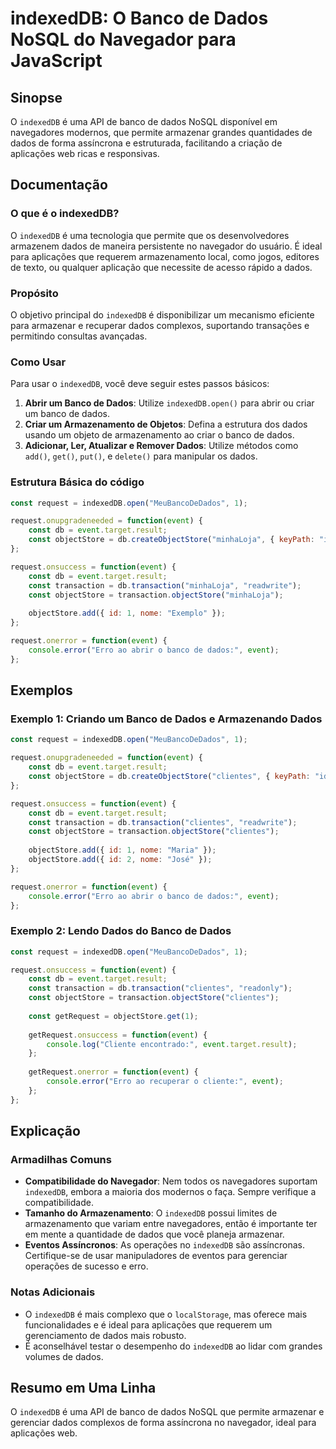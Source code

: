 <!--
Meta Description: # indexedDB: O Banco de Dados NoSQL do Navegador para JavaScript ## Sinopse O `indexedDB` é uma API de banco de dados NoSQL disponível em navegadores ...
Meta Keywords: dados, event, const, indexeddb, objectstore
-->

# indexedDB: O Banco de Dados NoSQL do Navegador para JavaScript

## Sinopse
O `indexedDB` é uma API de banco de dados NoSQL disponível em navegadores modernos, que permite armazenar grandes quantidades de dados de forma assíncrona e estruturada, facilitando a criação de aplicações web ricas e responsivas.

## Documentação
### O que é o indexedDB?
O `indexedDB` é uma tecnologia que permite que os desenvolvedores armazenem dados de maneira persistente no navegador do usuário. É ideal para aplicações que requerem armazenamento local, como jogos, editores de texto, ou qualquer aplicação que necessite de acesso rápido a dados.

### Propósito
O objetivo principal do `indexedDB` é disponibilizar um mecanismo eficiente para armazenar e recuperar dados complexos, suportando transações e permitindo consultas avançadas.

### Como Usar
Para usar o `indexedDB`, você deve seguir estes passos básicos:

1. **Abrir um Banco de Dados**: Utilize `indexedDB.open()` para abrir ou criar um banco de dados.
2. **Criar um Armazenamento de Objetos**: Defina a estrutura dos dados usando um objeto de armazenamento ao criar o banco de dados.
3. **Adicionar, Ler, Atualizar e Remover Dados**: Utilize métodos como `add()`, `get()`, `put()`, e `delete()` para manipular os dados.

### Estrutura Básica do código
```javascript
const request = indexedDB.open("MeuBancoDeDados", 1);

request.onupgradeneeded = function(event) {
    const db = event.target.result;
    const objectStore = db.createObjectStore("minhaLoja", { keyPath: "id" });
};

request.onsuccess = function(event) {
    const db = event.target.result;
    const transaction = db.transaction("minhaLoja", "readwrite");
    const objectStore = transaction.objectStore("minhaLoja");
    
    objectStore.add({ id: 1, nome: "Exemplo" });
};

request.onerror = function(event) {
    console.error("Erro ao abrir o banco de dados:", event);
};
```

## Exemplos
### Exemplo 1: Criando um Banco de Dados e Armazenando Dados
```javascript
const request = indexedDB.open("MeuBancoDeDados", 1);

request.onupgradeneeded = function(event) {
    const db = event.target.result;
    const objectStore = db.createObjectStore("clientes", { keyPath: "id" });
};

request.onsuccess = function(event) {
    const db = event.target.result;
    const transaction = db.transaction("clientes", "readwrite");
    const objectStore = transaction.objectStore("clientes");
    
    objectStore.add({ id: 1, nome: "Maria" });
    objectStore.add({ id: 2, nome: "José" });
};

request.onerror = function(event) {
    console.error("Erro ao abrir o banco de dados:", event);
};
```

### Exemplo 2: Lendo Dados do Banco de Dados
```javascript
const request = indexedDB.open("MeuBancoDeDados", 1);

request.onsuccess = function(event) {
    const db = event.target.result;
    const transaction = db.transaction("clientes", "readonly");
    const objectStore = transaction.objectStore("clientes");
    
    const getRequest = objectStore.get(1);
    
    getRequest.onsuccess = function(event) {
        console.log("Cliente encontrado:", event.target.result);
    };
    
    getRequest.onerror = function(event) {
        console.error("Erro ao recuperar o cliente:", event);
    };
};
```

## Explicação
### Armadilhas Comuns
- **Compatibilidade do Navegador**: Nem todos os navegadores suportam `indexedDB`, embora a maioria dos modernos o faça. Sempre verifique a compatibilidade.
- **Tamanho do Armazenamento**: O `indexedDB` possui limites de armazenamento que variam entre navegadores, então é importante ter em mente a quantidade de dados que você planeja armazenar.
- **Eventos Assíncronos**: As operações no `indexedDB` são assíncronas. Certifique-se de usar manipuladores de eventos para gerenciar operações de sucesso e erro.

### Notas Adicionais
- O `indexedDB` é mais complexo que o `localStorage`, mas oferece mais funcionalidades e é ideal para aplicações que requerem um gerenciamento de dados mais robusto.
- É aconselhável testar o desempenho do `indexedDB` ao lidar com grandes volumes de dados.

## Resumo em Uma Linha
O `indexedDB` é uma API de banco de dados NoSQL que permite armazenar e gerenciar dados complexos de forma assíncrona no navegador, ideal para aplicações web.